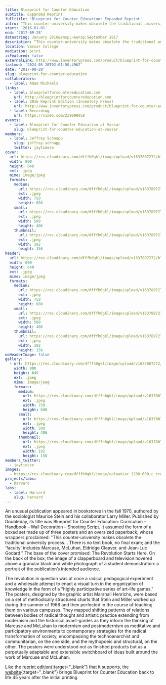 ```yaml
---
title: Blueprint for Counter Education
subtitle: Expanded Reprint
fulltitle: 'Blueprint for Counter Education: Expanded Reprint'
intro: “This counter-university makes obsolete the traditional university process…”
start: '2016-01-01'
end: '2017-09-28'
datestring: January 2016&ensp;–&ensp;September 2017
description: “This counter-university makes obsolete the traditional university process…”
location: Vassar College
mediation: print
isFeatured: false
externalLink: http://www.inventorypress.com/product/blueprint-for-counter-education
lastmod: '2024-05-20T02:01:50.496Z'
date: '2017-09-28'
slug: blueprint-for-counter-education
collaborators:
  - label: Adam Michaels
links:
  - label: blueprintforcountereducation.com
    url: http://blueprintforcountereducation.com
  - label: 2016 Reprint Edition (Inventory Press)
    url: http://www.inventorypress.com/product/blueprint-for-counter-education
  - label: Recording
    url: https://vimeo.com/239698058
events:
  - label: Blueprint for Counter Education at Vassar
    slug: blueprint-for-counter-education-at-vassar
members:
  - label: Jeffrey Schnapp
    slug: jeffrey-schnapp
    twitter: jaytiesse
cover:
  url: https://res.cloudinary.com/dfffh0gkl/image/upload/v1637807272/blueprint1_65c8c108e9.jpg
  width: 800
  height: 649
  ext: .jpeg
  mime: image/jpeg
  formats:
    medium:
      url: https://res.cloudinary.com/dfffh0gkl/image/upload/v1637807273/medium_blueprint1_65c8c108e9.jpg
      ext: .jpeg
      width: 750
      height: 608
    small:
      url: https://res.cloudinary.com/dfffh0gkl/image/upload/v1637807273/small_blueprint1_65c8c108e9.jpg
      ext: .jpeg
      width: 500
      height: 406
    thumbnail:
      url: https://res.cloudinary.com/dfffh0gkl/image/upload/v1637807273/thumbnail_blueprint1_65c8c108e9.jpg
      ext: .jpeg
      width: 192
      height: 156
header:
  url: https://res.cloudinary.com/dfffh0gkl/image/upload/v1637807272/blueprint1_65c8c108e9.jpg
  width: 800
  height: 649
  ext: .jpeg
  mime: image/jpeg
  formats:
    medium:
      url: https://res.cloudinary.com/dfffh0gkl/image/upload/v1637807273/medium_blueprint1_65c8c108e9.jpg
      ext: .jpeg
      width: 750
      height: 608
    small:
      url: https://res.cloudinary.com/dfffh0gkl/image/upload/v1637807273/small_blueprint1_65c8c108e9.jpg
      ext: .jpeg
      width: 500
      height: 406
    thumbnail:
      url: https://res.cloudinary.com/dfffh0gkl/image/upload/v1637807273/thumbnail_blueprint1_65c8c108e9.jpg
      ext: .jpeg
      width: 192
      height: 156
noHeaderImage: false
gallery:
  - url: https://res.cloudinary.com/dfffh0gkl/image/upload/v1637807272/blueprint1_65c8c108e9.jpg
    width: 800
    height: 649
    ext: .jpeg
    mime: image/jpeg
    formats:
      medium:
        url: https://res.cloudinary.com/dfffh0gkl/image/upload/v1637807273/medium_blueprint1_65c8c108e9.jpg
        ext: .jpeg
        width: 750
        height: 608
      small:
        url: https://res.cloudinary.com/dfffh0gkl/image/upload/v1637807273/small_blueprint1_65c8c108e9.jpg
        ext: .jpeg
        width: 500
        height: 406
      thumbnail:
        url: https://res.cloudinary.com/dfffh0gkl/image/upload/v1637807273/thumbnail_blueprint1_65c8c108e9.jpg
        ext: .jpeg
        width: 192
        height: 156
members_twitter:
  - jaytiesse
images:
  - https://res.cloudinary.com/dfffh0gkl/image/upload/ar_1200:600,c_crop/c_limit,h_1200,w_600/v1637807272/blueprint1_65c8c108e9.jpg
projects/labs:
  - harvard
labs:
  - label: Harvard
    slug: harvard
---
```

An unusual publication appeared in bookstores in the fall 1970, authored by the sociologist Maurice Stein and his collaborator Larry Miller. Published by Doubleday, its title was Blueprint for Counter Education: Curriculum – Handbook – Wall Decoration – Shooting Script. It assumed the form of a boxed set made up of three posters and an oversized paperback, whose wrappers proclaimed: "This counter-university makes obsolete the traditional university process... There is no text book, no final exam; and the 'faculty' includes Marcuse, McLuhan, Eldridge Cleaver, and Jean-Luc Godard." The base of the cover promised: The Revolution Starts Here. On the back of the box, the image of a clapperboard and television hovered above a granular black and white photograph of a student demonstration: a portrait of the publication’s intended audience.

The revolution in question was at once a radical pedagogical experiment and a wholesale attempt to enact a visual turn in the organization of knowledge in the form of a "highly participative series of art-life games." The posters, designed by the graphic artist Marshall Henrichs, were based on a set of methodically structured charts that Stein and Miller worked up during the summer of 1968 and then perfected in the course of teaching them on various campuses. They mapped shifting patterns of relations between bodies of radical thought and artistic practice extending from modernism and the historical avant-gardes as they inform the thinking of Marcuse and McLuhan to modernism and postmodernism as meditative and participatory environments to contemporary strategies for the radical transformation of society, encompassing the technoanarchist and communitarian, on the one side, and the mythopoeic and structural, on the other. The posters were understood not as finished products but as a perpetually adaptable and extensible switchboard of ideas built around the work of Marcuse and McLuhan.

Like the [reprint edition](http://www.inventorypress.com/product/blueprint-for-counter-education){:target="_blank"} that it supports, the [website](http://blueprintforcountereducation.com){:target="_blank"} brings Blueprint for Counter Education back to life 45 years after the initial printing.